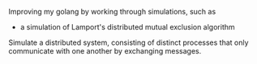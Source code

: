 Improving my golang by working through simulations, such as

- a simulation of Lamport's distributed mutual exclusion algorithm

Simulate a distributed system, consisting of distinct processes
that only communicate with one another by exchanging messages.
